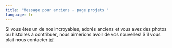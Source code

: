 ```yaml
---
title: "Message pour anciens - page projets "
language: fr
---
```

Si vous êtes un de nos incroyables, adorés anciens et vous avez des photos ou histoires à contribuer, nous aimerions avoir de vos nouvelles! S'il vous plait nous contacter [ici](https://avioncargo.polymtl.ca/fr/contact)!